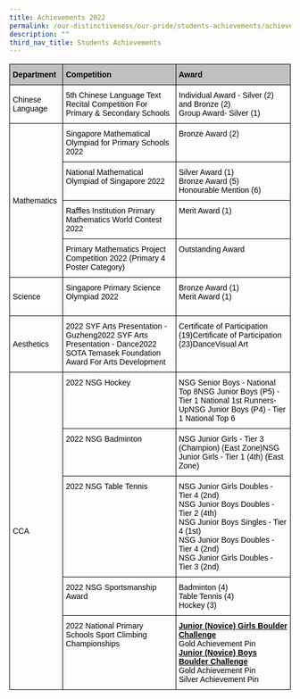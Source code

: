 ```yaml
---
title: Achievements 2022
permalink: /our-distinctiveness/our-pride/students-achievements/achievements-2022/
description: ""
third_nav_title: Students Achievements
---
```

<style type="text/css">
.tg  {border-collapse:collapse;border-spacing:0;}
.tg td{border-color:black;border-style:solid;border-width:1px;font-family:Arial, sans-serif;font-size:14px;
  overflow:hidden;padding:10px 5px;word-break:normal;}
.tg th{border-color:black;border-style:solid;border-width:1px;font-family:Arial, sans-serif;font-size:14px;
  font-weight:normal;overflow:hidden;padding:10px 5px;word-break:normal;}
.tg .tg-cly1{text-align:left;vertical-align:middle}
.tg .tg-y93n{background-color:#c0c0c0;text-align:left;vertical-align:middle}
.tg .tg-y6fn{background-color:#c0c0c0;text-align:left;vertical-align:top}
.tg .tg-0lax{text-align:left;vertical-align:top}
</style>
<table class="tg">
<thead>
  <tr>
    <th class="tg-y93n"><span style="font-weight:700;font-style:normal;text-decoration:none;color:#000">Department</span></th>
    <th class="tg-y6fn"><span style="font-weight:700;font-style:normal;text-decoration:none;color:#000">Competition</span></th>
    <th class="tg-y6fn"><span style="font-weight:700;font-style:normal;text-decoration:none;color:#000">Award</span></th>
  </tr>
</thead>
<tbody>
  <tr>
    <td class="tg-cly1"><span style="font-weight:400;font-style:normal;text-decoration:none;color:#000;background-color:transparent">Chinese Language</span></td>
    <td class="tg-0lax"><span style="font-weight:400;font-style:normal;text-decoration:none;color:#000;background-color:transparent">5th Chinese Language Text Recital Competition For Primary &amp; Secondary Schools</span></td>
    <td class="tg-0lax"><span style="font-weight:400;font-style:normal;text-decoration:none;color:#000;background-color:transparent">Individual Award - Silver (2) and Bronze (2)</span><br><span style="font-weight:400;font-style:normal;text-decoration:none;color:#000;background-color:transparent">Group Award- Silver (1)</span></td>
  </tr>
  <tr>
    <td class="tg-cly1" rowspan="4"><span style="font-weight:400;font-style:normal;text-decoration:none;color:#000;background-color:transparent">Mathematics</span></td>
    <td class="tg-0lax"><span style="font-weight:400;font-style:normal;text-decoration:none;color:#000;background-color:transparent">Singapore Mathematical Olympiad for Primary Schools 2022</span></td>
    <td class="tg-0lax"><span style="font-weight:400;font-style:normal;text-decoration:none;color:#000;background-color:transparent">Bronze Award (2)</span></td>
  </tr>
  <tr>
    <td class="tg-0lax"><span style="font-weight:400;font-style:normal;text-decoration:none;color:#000;background-color:transparent">National Mathematical Olympiad of Singapore 2022</span><br></td>
    <td class="tg-0lax"><span style="font-weight:400;font-style:normal;text-decoration:none;color:#000;background-color:transparent">Silver Award (1)</span><br><span style="font-weight:400;font-style:normal;text-decoration:none;color:#000;background-color:transparent">Bronze Award (5)</span><br><span style="font-weight:400;font-style:normal;text-decoration:none;color:#000;background-color:transparent">Honourable Mention (6)</span></td>
  </tr>
  <tr>
    <td class="tg-0lax"><span style="font-weight:400;font-style:normal;text-decoration:none;color:#000;background-color:transparent">Raffles Institution Primary Mathematics World Contest 2022</span></td>
    <td class="tg-0lax"><span style="font-weight:400;font-style:normal;text-decoration:none;color:#000;background-color:transparent">Merit Award (1)</span></td>
  </tr>
  <tr>
    <td class="tg-0lax"><span style="font-weight:400;font-style:normal;text-decoration:none;color:#000;background-color:transparent">Primary Mathematics Project Competition 2022 (Primary 4 Poster Category)</span></td>
    <td class="tg-0lax"><span style="font-weight:400;font-style:normal;text-decoration:none;color:#000;background-color:transparent">Outstanding Award</span></td>
  </tr>
  <tr>
    <td class="tg-cly1"><span style="font-weight:400;font-style:normal;text-decoration:none;color:#000;background-color:transparent">Science</span></td>
    <td class="tg-0lax"><span style="font-weight:400;font-style:normal;text-decoration:none;color:#000;background-color:transparent">Singapore Primary Science Olympiad 2022</span><br><br></td>
    <td class="tg-0lax"><span style="font-weight:400;font-style:normal;text-decoration:none;color:#000;background-color:transparent">Bronze Award (1)</span><br><span style="font-weight:400;font-style:normal;text-decoration:none;color:#000;background-color:transparent">Merit Award (1)</span></td>
  </tr>
  <tr>
    <td class="tg-cly1"><span style="font-weight:400;font-style:normal;text-decoration:none;color:#000;background-color:transparent">Aesthetics</span></td>
    <td class="tg-0lax"><span style="font-weight:400;font-style:normal;text-decoration:none;color:#000;background-color:transparent">2022 SYF Arts Presentation - Guzheng2022 SYF Arts Presentation - Dance2022 SOTA Temasek Foundation Award For Arts Development</span></td>
    <td class="tg-0lax"><span style="font-weight:400;font-style:normal;text-decoration:none;color:#000;background-color:transparent">Certificate of Participation (19)Certificate of Participation (23)DanceVisual Art</span></td>
  </tr>
  <tr>
    <td class="tg-cly1" rowspan="5"><span style="font-weight:400;font-style:normal;text-decoration:none;color:#000;background-color:transparent">CCA</span></td>
    <td class="tg-0lax"><span style="font-weight:400;font-style:normal;text-decoration:none;color:#000;background-color:transparent">2022 NSG Hockey</span><br><br></td>
    <td class="tg-0lax"><span style="font-weight:400;font-style:normal;text-decoration:none;color:#000;background-color:transparent">NSG Senior Boys - National Top 8NSG Junior Boys (P5) - Tier 1 National 1st Runners-UpNSG Junior Boys (P4) - Tier 1 National Top 6</span></td>
  </tr>
  <tr>
    <td class="tg-0lax"><span style="font-weight:400;font-style:normal;text-decoration:none;color:#000;background-color:transparent">2022 NSG Badminton</span></td>
    <td class="tg-0lax"><span style="font-weight:400;font-style:normal;text-decoration:none;color:#000;background-color:transparent">NSG Junior Girls - Tier 3 (Champion) (East Zone)NSG Junior Girls - Tier 1 (4th) (East Zone)</span></td>
  </tr>
  <tr>
    <td class="tg-0lax"><span style="font-weight:400;font-style:normal;text-decoration:none;color:#000;background-color:transparent">2022 NSG Table Tennis</span><br><br><br></td>
    <td class="tg-0lax"><span style="font-weight:400;font-style:normal;text-decoration:none;color:#000;background-color:transparent">NSG Junior Girls Doubles - Tier 4 (2nd)</span><br><span style="font-weight:400;font-style:normal;text-decoration:none;color:#000;background-color:transparent">NSG Junior Boys Doubles - Tier 2 (4th)<br>NSG Junior Boys Singles - Tier 4 (1st)<br>NSG Junior Boys Doubles - Tier 4 (2nd)<br>NSG Junior Girls Doubles - Tier 3 (2nd)</span></td>
  </tr>
  <tr>
    <td class="tg-0lax"><span style="font-weight:400;font-style:normal;text-decoration:none;color:#000;background-color:transparent">2022 NSG Sportsmanship Award</span><br></td>
    <td class="tg-0lax"><span style="font-weight:400;font-style:normal;text-decoration:none;color:#000;background-color:transparent">Badminton (4)<br>Table Tennis (4)<br>Hockey (3)</span></td>
  </tr>
  <tr>
    <td class="tg-0lax"><span style="font-weight:400;font-style:normal;text-decoration:none;color:#000;background-color:transparent">2022 National Primary Schools Sport Climbing Championships</span><br><br><br></td>
    <td class="tg-0lax"><span style="font-weight:700;font-style:normal;text-decoration:underline;color:#000;background-color:transparent">Junior (Novice) Girls Boulder Challenge</span><span style="font-weight:400;font-style:normal;text-decoration:none;color:#000;background-color:transparent"><br>Gold Achievement Pin</span><span style="font-weight:700;font-style:normal;text-decoration:underline;color:#000;background-color:transparent"><br>Junior (Novice) Boys Boulder Challenge</span><span style="font-weight:400;font-style:normal;text-decoration:none;color:#000;background-color:transparent"><br>Gold Achievement Pin<br>Silver Achievement Pin</span></td>
  </tr>
</tbody>
</table>